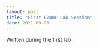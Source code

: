 ```yaml
---
layout: post
title: "First F28WP Lab Session"
date: 2021-09-21
---
```


Written during the first lab.
